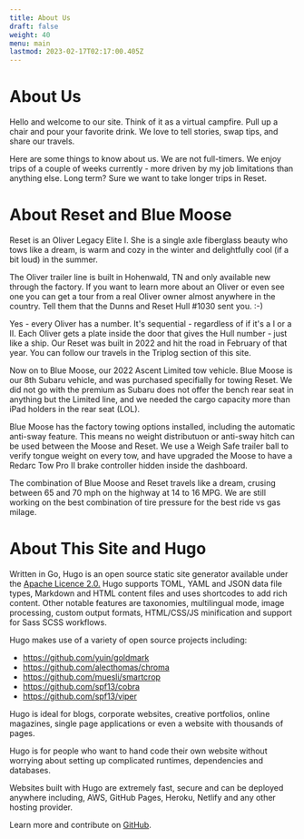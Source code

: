 ```yaml
---
title: About Us
draft: false
weight: 40
menu: main
lastmod: 2023-02-17T02:17:00.405Z
---
```


# About Us

Hello and welcome to our site. Think of it as a virtual campfire. Pull up a chair and pour your favorite drink. We love to tell stories, swap tips, and share our travels.

Here are some things to know about us. We are not full-timers. We enjoy trips of a couple of weeks currently - more driven by my job limitations than anything else. Long term? Sure we want to take longer trips in Reset.

# About Reset and Blue Moose

Reset is an Oliver Legacy Elite I. She is a single axle fiberglass beauty who tows like a dream, is warm and cozy in the winter and delightfully cool (if a bit loud) in the summer.

The Oliver trailer line is built in Hohenwald, TN and only available new through the factory. If you want to learn more about an Oliver or even see one you can get a tour from a real Oliver owner almost anywhere in the country. Tell them that the Dunns and Reset Hull #1030 sent you. :-)

Yes - every Oliver has a number. It's sequential - regardless of if it's a I or a II. Each Oliver gets a plate inside the door that gives the Hull number - just like a ship. Our Reset was built in 2022 and hit the road in February of that year. You can follow our travels in the Triplog section of this site.

Now on to Blue Moose, our 2022 Ascent Limited tow vehicle. Blue Moose is our 8th Subaru vehicle, and was purchased specifially for towing Reset. We did not go with the premium as Subaru does not offer the bench rear seat in anything but the Limited line, and we needed the cargo capacity more than iPad holders in the rear seat (LOL).

Blue Moose has the factory towing options installed, including the automatic anti-sway feature. This means no weight distributuon or anti-sway hitch can be used between the Moose and Reset. We use a Weigh Safe trailer ball to verify tongue weight on every tow, and have upgraded the Moose to have a Redarc Tow Pro II brake controller hidden inside the dashboard.

The combination of Blue Moose and Reset travels like a dream, crusing between 65 and 70 mph on the highway at 14 to 16 MPG. We are still working on the best combination of tire pressure for the best ride vs gas milage.

# About This Site and Hugo

Written in Go, Hugo is an open source static site generator available under the [Apache Licence 2.0.](https://github.com/gohugoio/hugo/blob/master/LICENSE) Hugo supports TOML, YAML and JSON data file types, Markdown and HTML content files and uses shortcodes to add rich content. Other notable features are taxonomies, multilingual mode, image processing, custom output formats, HTML/CSS/JS minification and support for Sass SCSS workflows.

Hugo makes use of a variety of open source projects including:

* https://github.com/yuin/goldmark
* https://github.com/alecthomas/chroma
* https://github.com/muesli/smartcrop
* https://github.com/spf13/cobra
* https://github.com/spf13/viper

Hugo is ideal for blogs, corporate websites, creative portfolios, online magazines, single page applications or even a website with thousands of pages.

Hugo is for people who want to hand code their own website without worrying about setting up complicated runtimes, dependencies and databases.

Websites built with Hugo are extremely fast, secure and can be deployed anywhere including, AWS, GitHub Pages, Heroku, Netlify and any other hosting provider.

Learn more and contribute on [GitHub](https://github.com/gohugoio).
